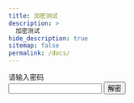 ```yaml
---
title: 加密测试
description: >
  加密测试
hide_description: true
sitemap: false
permalink: /docs/
---
```


<div id="pwinput">请输入密码<br>
   <input id="inputkey" type="password"> <button onclick="onbtnDecrypto()">解密</button>
</div>
<div id="output"></div>


<script>

    var keySize = 256;
    var iterations = 1000;
    function decrypt (encryptedMsg, pass) {
        var salt = CryptoJS.enc.Hex.parse(encryptedMsg.substr(0, 32));
        var iv = CryptoJS.enc.Hex.parse(encryptedMsg.substr(32, 32));
        var encrypted = encryptedMsg.substring(64);

        var key = CryptoJS.PBKDF2(pass, salt, {
            keySize: keySize/32,
            iterations: iterations
        });

        var decrypted = CryptoJS.AES.decrypt(encrypted, key, {
            iv: iv,
            padding: CryptoJS.pad.Pkcs7,
            mode: CryptoJS.mode.CBC
        }).toString(CryptoJS.enc.Utf8);
        return decrypted;
    }

    function onbtnDecrypto(){
        var passphrase = document.getElementById('inputkey').value,
            encryptedMsg = '5f691ada99e7424273e64691857deae9bad75b347ef66b9a2d68f315f555a27c3ada455447d1295e41e93465c5562fc53113b831bb87f8b85937c753ce814205w4pqCm239rmGWWQnBqc32PHkQ5E1We0NXqOD3LXJQRqhyp/0W973uIEWfpp/YEdYefY/i018hYfpcwokzsHuozq463R+i131IPO58tXTX1aBOpAHrBevp/h4B+bsHqyEE2ZrkIoCd66w2ZeyFDJpUoAqWFFYhWNJF3xUdG38hM5LhA+lTseFLPTWndCBw+M9mCQlVc3gypbLnDhRDIEmlWaYpMGjf/SQmSX+jVmzFNoAo7Q+yd42R+AGDXzu3uU2HmTNn8V+0O4oK88BW3KWinR/3JXDHHVrZjkecDJLkS8=',
            encryptedHMAC = encryptedMsg.substring(0, 64),
            encryptedHTML = encryptedMsg.substring(64),
            decryptedHMAC = CryptoJS.HmacSHA256(encryptedHTML, CryptoJS.SHA256(passphrase).toString()).toString();

        if (decryptedHMAC !== encryptedHMAC) {
            alert('密码错误！');
            return;
        }

        var plainHTML = decrypt(encryptedHTML, passphrase);
    document.getElementById("output").innerHTML = plainHTML;
    document.getElementById("pwinput").style.display = "none";
    }
</script>

<script src="https://cdnjs.cloudflare.com/ajax/libs/crypto-js/3.1.9-1/crypto-js.min.js" integrity="sha384-lp4k1VRKPU9eBnPePjnJ9M2RF3i7PC30gXs70+elCVfgwLwx1tv5+ctxdtwxqZa7" crossorigin="anonymous"></script>
